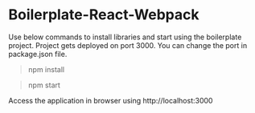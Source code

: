 # Boilerplate-React-Webpack
Use below commands to install libraries and start using the boilerplate project.
Project gets deployed on port 3000. You can change the port in package.json file. 

> npm install

> npm start

Access the application in browser using http://localhost:3000

